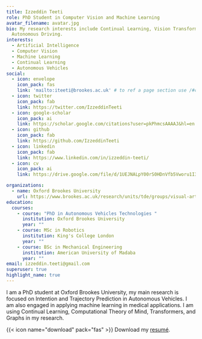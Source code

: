 ```yaml
---
title: Izzeddin Teeti
role: PhD Student in Computer Vision and Machine Learning
avatar_filename: avatar.jpg
bio: My research interests include Continual Learning, Vision Transformers,
  Autonomous Driving.
interests:
  - Artificial Intelligence
  - Computer Vision
  - Machine Learning
  - Continual Learning
  - Autonomous Vehicles
social:
  - icon: envelope
    icon_pack: fas
    link: 'mailto:iteeti@brookes.ac.uk' # to ref a page section use /#contact
  - icon: twitter
    icon_pack: fab
    link: https://twitter.com/IzzeddinTeeti
  - icon: google-scholar
    icon_pack: ai
    link: https://scholar.google.com/citations?user=pkPhmcsAAAAJ&hl=en
  - icon: github
    icon_pack: fab
    link: https://github.com/IzzeddinTeeti
  - icon: linkedin
    icon_pack: fab
    link: https://www.linkedin.com/in/izzeddin-teeti/
  - icon: cv
    icon_pack: ai
    link: https://drive.google.com/file/d/1UEJNALpY00rS0HDnVfb5Vworu1I36d3_/view?usp=share_link

organizations:
  - name: Oxford Brookes University
    url: https://www.brookes.ac.uk/research/units/tde/groups/visual-artificial-intelligence-laboratory/
education:
  courses:
    - course: "PhD in Autonomous Vehicles Technologies "
      institution: Oxford Brookes University
      year: ""
    - course: MSc in Robotics
      institution: King's College London
      year: ""
    - course: BSc in Mechanical Engineering
      institution: American University of Madaba
      year: ""
email: izzeddin.teeti@gmail.com
superuser: true
highlight_name: true
---
```

I am a PhD student at Oxford Brookes University, my main research is focused on Intention and Trajectory Prediction in Autonomous Vehicles. I am also engaged in applying machine learning in medical applications. I am using Continual Learning, Computational Theory of Mind, Transformers, and Graphs in my research.

{{< icon name="download" pack="fas" >}} Download my [resumé](https://drive.google.com/file/d/12VHWaDnr_Y56dg_4u-28hqCIEzujuxcV/view?usp=sharing).
